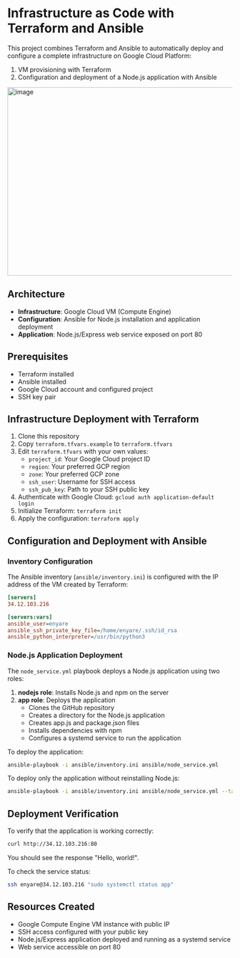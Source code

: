 # Infrastructure as Code with Terraform and Ansible

This project combines Terraform and Ansible to automatically deploy and configure a complete infrastructure on Google Cloud Platform:
1. VM provisioning with Terraform
2. Configuration and deployment of a Node.js application with Ansible

<img width="1563" height="422" alt="image" src="https://github.com/user-attachments/assets/7b95f2a9-2adf-4ad4-9282-7ae4b3f6c222" />

## Architecture

- **Infrastructure**: Google Cloud VM (Compute Engine)
- **Configuration**: Ansible for Node.js installation and application deployment
- **Application**: Node.js/Express web service exposed on port 80

## Prerequisites

- Terraform installed
- Ansible installed
- Google Cloud account and configured project
- SSH key pair

## Infrastructure Deployment with Terraform

1. Clone this repository
2. Copy `terraform.tfvars.example` to `terraform.tfvars`
3. Edit `terraform.tfvars` with your own values:
   - `project_id`: Your Google Cloud project ID
   - `region`: Your preferred GCP region
   - `zone`: Your preferred GCP zone
   - `ssh_user`: Username for SSH access
   - `ssh_pub_key`: Path to your SSH public key
4. Authenticate with Google Cloud: `gcloud auth application-default login`
5. Initialize Terraform: `terraform init`
6. Apply the configuration: `terraform apply`

## Configuration and Deployment with Ansible

### Inventory Configuration

The Ansible inventory (`ansible/inventory.ini`) is configured with the IP address of the VM created by Terraform:

```ini
[servers]
34.12.103.216

[servers:vars]
ansible_user=enyare
ansible_ssh_private_key_file=/home/enyare/.ssh/id_rsa
ansible_python_interpreter=/usr/bin/python3
```

### Node.js Application Deployment

The `node_service.yml` playbook deploys a Node.js application using two roles:

1. **nodejs role**: Installs Node.js and npm on the server
2. **app role**: Deploys the application
   - Clones the GitHub repository
   - Creates a directory for the Node.js application
   - Creates app.js and package.json files
   - Installs dependencies with npm
   - Configures a systemd service to run the application

To deploy the application:

```bash
ansible-playbook -i ansible/inventory.ini ansible/node_service.yml
```

To deploy only the application without reinstalling Node.js:

```bash
ansible-playbook -i ansible/inventory.ini ansible/node_service.yml --tags app
```

## Deployment Verification

To verify that the application is working correctly:

```bash
curl http://34.12.103.216:80
```

You should see the response "Hello, world!".

To check the service status:

```bash
ssh enyare@34.12.103.216 "sudo systemctl status app"
```

## Resources Created

- Google Compute Engine VM instance with public IP
- SSH access configured with your public key
- Node.js/Express application deployed and running as a systemd service
- Web service accessible on port 80
